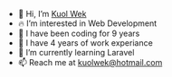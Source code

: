 - 👋 Hi, I’m [Kuol Wek](https://kuolwek.com/)
- 🔥 I’m interested in Web Development
- 🎉 I have been coding for 9 years
- 👔 I have 4 years of work experiance
- 🧠 I’m currently learning Laravel
- 📫 Reach me at kuolwek@hotmail.com
